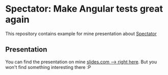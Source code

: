 # Spectator: Make Angular tests great again

This repository contains example for mine presentation about [Spectator](https://github.com/NetanelBasal/spectator)

## Presentation
You can find the presentation on mine [slides.com --> right here](https://slides.com/michalczukm/spectator-angular-tests/).
But you won't find something interesting there :P
